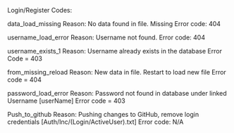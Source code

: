 Login/Register Codes:

data_load_missing
  Reason: No data found in file. Missing
  Error code: 404

username_load_error
  Reason: Username not found. 
  Error code: 404

username_exists_1
  Reason: Username already exists in the database
  Error Code = 403

from_missing_reload
  Reason: New data in file. Restart to load new file
  Error code = 404

password_load_error
  Reason: Password not found in database under linked Username [userName]
  Error code = 403

Push_to_github
  Reason: Pushing changes to GitHub, remove login credentials [Auth/Inc/(Login/ActiveUser).txt]
  Error code: N/A